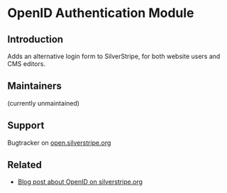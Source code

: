 # OpenID Authentication Module #

## Introduction ##

Adds an alternative login form to SilverStripe, for both website users and CMS editors.

## Maintainers ##

(currently unmaintained)

## Support ##

Bugtracker on [open.silverstripe.org](http://open.silverstripe.org/query?status=inprogress&status=new&status=replyneeded&status=reviewed&component=Modules+-+auth_openid&order=priority&col=id&col=summary&col=status&col=type&col=priority&col=milestone&col=component)

## Related ##

 * [Blog post about OpenID on silverstripe.org](http://www.silverstripe.com/blog/silverstripe-openid-update/)